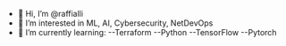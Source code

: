 - 👋 Hi, I’m @raffialli
- 👀 I’m interested in ML, AI, Cybersecurity, NetDevOps
- 🌱 I’m currently learning: 
--Terraform
--Python
--TensorFlow
--Pytorch
<!---
raffialli/raffialli is a ✨ special ✨ repository because its `README.md` (this file) appears on your GitHub profile.
You can click the Preview link to take a look at your changes.
--->
